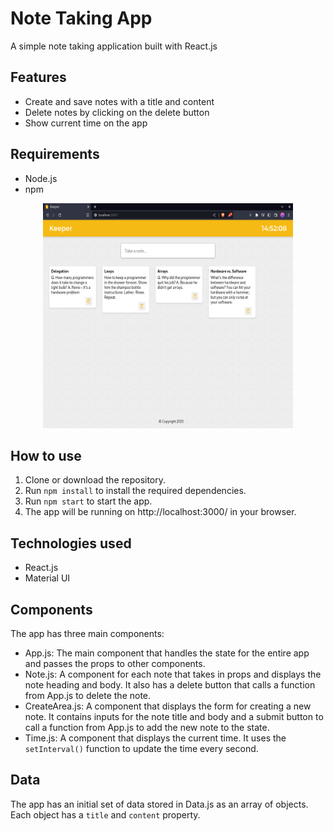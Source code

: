 # Note Taking App
A simple note taking application built with React.js

## Features
- Create and save notes with a title and content
- Delete notes by clicking on the delete button
- Show current time on the app

## Requirements
- Node.js
- npm
<p align="center">
<img src="./public/Screenshot1.png" height="360" width="400" alt="screenshot1"/>
  </p>

## How to use
1. Clone or download the repository.
2. Run `npm install` to install the required dependencies.
3. Run `npm start` to start the app.
4. The app will be running on http://localhost:3000/ in your browser.

## Technologies used
- React.js
- Material UI

## Components
The app has three main components:


- App.js: The main component that handles the state for the entire app and passes the props to other components.
- Note.js: A component for each note that takes in props and displays the note heading and body. It also has a delete button that calls a function from App.js to delete the note.
- CreateArea.js: A component that displays the form for creating a new note. It contains inputs for the note title and body and a submit button to call a function from App.js to add the new note to the state.
- Time.js: A component that displays the current time. It uses the `setInterval()` function to update the time every second.

## Data
The app has an initial set of data stored in Data.js as an array of objects. Each object has a `title` and `content` property.

